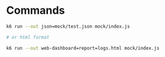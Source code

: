 # Commands

```bash
k6 run --out json=mock/test.json mock/index.js

# or html format

k6 run --out web-dashboard=report=logs.html mock/index.js
```
